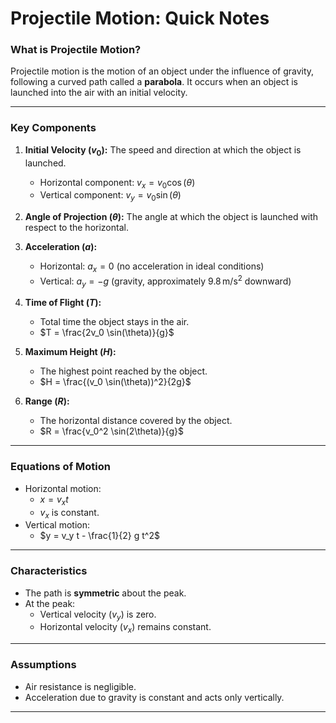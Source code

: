 # Projectile Motion: Quick Notes

### What is Projectile Motion?
Projectile motion is the motion of an object under the influence of gravity, following a curved path called a **parabola**. It occurs when an object is launched into the air with an initial velocity.

---

### Key Components
1. **Initial Velocity ($v_0$):** The speed and direction at which the object is launched.
   - Horizontal component: $v_x = v_0 \cos(\theta)$
   - Vertical component: $v_y = v_0 \sin(\theta)$

2. **Angle of Projection ($\theta$):** The angle at which the object is launched with respect to the horizontal.

3. **Acceleration ($a$):**
   - Horizontal: $a_x = 0$ (no acceleration in ideal conditions)
   - Vertical: $a_y = -g$ (gravity, approximately $9.8 \, \text{m/s}^2$ downward)

4. **Time of Flight ($T$):**
   - Total time the object stays in the air.
   - $T = \frac{2v_0 \sin(\theta)}{g}$

5. **Maximum Height ($H$):**
   - The highest point reached by the object.
   - $H = \frac{(v_0 \sin(\theta))^2}{2g}$

6. **Range ($R$):**
   - The horizontal distance covered by the object.
   - $R = \frac{v_0^2 \sin(2\theta)}{g}$

---

### Equations of Motion
- Horizontal motion:
  - $x = v_x t$
  - $v_x$ is constant.
- Vertical motion:
  - $y = v_y t - \frac{1}{2} g t^2$

---

### Characteristics
- The path is **symmetric** about the peak.
- At the peak:
  - Vertical velocity ($v_y$) is zero.
  - Horizontal velocity ($v_x$) remains constant.

---

### Assumptions
- Air resistance is negligible.
- Acceleration due to gravity is constant and acts only vertically.

---
